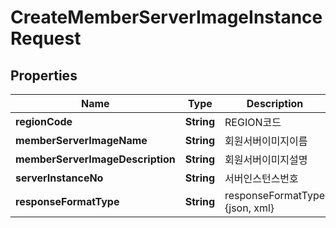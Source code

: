 
# CreateMemberServerImageInstanceRequest

## Properties
Name | Type | Description | Notes
------------ | ------------- | ------------- | -------------
**regionCode** | **String** | REGION코드 |  [optional]
**memberServerImageName** | **String** | 회원서버이미지이름 |  [optional]
**memberServerImageDescription** | **String** | 회원서버이미지설명 |  [optional]
**serverInstanceNo** | **String** | 서버인스턴스번호 | 
**responseFormatType** | **String** | responseFormatType {json, xml} |  [optional]



